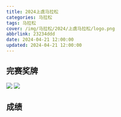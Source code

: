 ```yaml
---
title: 2024上虞马拉松
categories: 马拉松
tags: 马拉松
cover: /img/马拉松/2024/上虞马拉松/logo.png
abbrlink: 23234ddd
date: 2024-04-21 12:00:00
updated: 2024-04-21 12:00:00
---
```


## 完赛奖牌

![](/img/马拉松/2024/上虞马拉松/1jpg)
![](/img/马拉松/2024/上虞马拉松/2.jpg)

## 成绩
